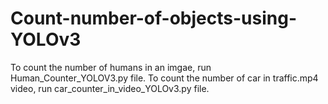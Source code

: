 # Count-number-of-objects-using-YOLOv3
To count the number of humans in an imgae, run Human_Counter_YOLOV3.py file.
To count the number of car in traffic.mp4 video, run car_counter_in_video_YOLOv3.py
 file.
